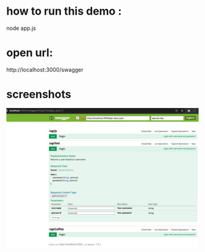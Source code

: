 # how to run this demo : 
node app.js

# open url:
http://localhost:3000/swagger

# screenshots
<img src="https://github.com/elaoshi/starter-swagger-ui-expressjs/blob/master/screenshots/expressjs-swagger-ui.jpg?raw=true" />

